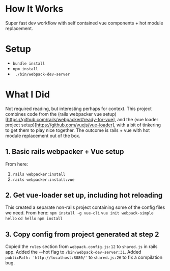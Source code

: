 # How It Works
Super fast dev workflow with self contained vue components + hot module replacement. 

# Setup

- `bundle install`
- `npm install`
- ` ./bin/webpack-dev-server`

# What I Did
Not required reading, but interesting perhaps for context. This project combines code from the (rails webpacker vue setup)[https://github.com/rails/webpacker#ready-for-vue], and the (vue loader project setup)[https://github.com/vuejs/vue-loader], with a bit of tinkering to get them to play nice together. The outcome is rails + vue with hot module replacement out of the box.

## 1. Basic rails webpacker + Vue setup
From here:
1. `rails webpacker:install`
2. `rails webpacker:install:vue`

## 2. Get vue-loader set up, including hot reloading
This created a separate non-rails project containing some of the config files we need.
From here:
`npm install -g vue-cli`
`vue init webpack-simple hello`
`cd hello`
`npm install`

## 3. Copy config from project generated at step 2 

Copied the `rules` section from `webpack.config.js:12` to `shared.js` in rails app.
Added the --hot flag to `/bin/webpack-dev-server:31`.
Added `publicPath: 'http://localhost:8080/'` to `shared.js:26` to fix a compilation bug.
